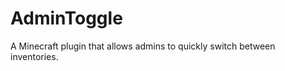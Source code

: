 AdminToggle
===========

A Minecraft plugin that allows admins to quickly switch between inventories.